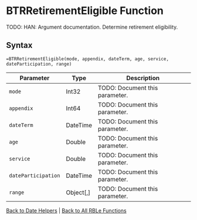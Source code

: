 # BTRRetirementEligible Function

TODO: HAN: Argument documentation. Determine retirement eligibility.

## Syntax

```excel
=BTRRetirementEligible(mode, appendix, dateTerm, age, service, dateParticipation, range)
```

Parameter | Type | Description
---|---|---
`mode` | Int32 | TODO: Document this parameter.
`appendix` | Int64 | TODO: Document this parameter.
`dateTerm` | DateTime | TODO: Document this parameter.
`age` | Double | TODO: Document this parameter.
`service` | Double | TODO: Document this parameter.
`dateParticipation` | DateTime | TODO: Document this parameter.
`range` | Object[,] | TODO: Document this parameter.

[Back to Date Helpers](RBLeDateHelpers.md) | [Back to All RBLe Functions](RBLe.md#function-documentation)